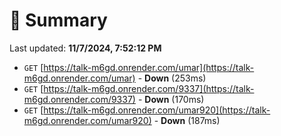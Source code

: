 # 📖 Summary
Last updated: **11/7/2024, 7:52:12 PM**

- `GET` [https://talk-m6gd.onrender.com/umar](https://talk-m6gd.onrender.com/umar) - **Down** (253ms)
- `GET` [https://talk-m6gd.onrender.com/9337](https://talk-m6gd.onrender.com/9337) - **Down** (170ms)
- `GET` [https://talk-m6gd.onrender.com/umar920](https://talk-m6gd.onrender.com/umar920) - **Down** (187ms)
